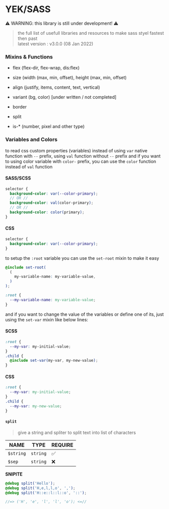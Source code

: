 # YEK/SASS

⚠️ WARNING: this library is still under development! ⚠️

> the full list of usefull libraries and resources to make sass styel fastest then past\
> latest version : v3.0.0 (08 Jan 2022)

### Mixins & Functions

- flex (flex-dir, flex-wrap, dis:flex)
- size (width (max, min, offset), height (max, min, offset)
- align (justify, items, content, text, vertical)
- variant (bg, color) [under written / not completed]
- border

- split
- is-\* (number, pixel and other type)

### Variables and Colors

to read css custom properties (variables) instead of using `var` native function with `--` prefix, using `val` function without `--` prefix and if you want to using color variable with `color-` prefix, you can use the `color` function instead of `val` function

#### SASS/SCSS

```scss
selector {
  background-color: var(--color-primary);
  // OR //
  background-color: val(color-primary);
  // OR //
  background-color: color(primary);
}
```

#### CSS

```css
selector {
  background-color: var(--color-primary);
}
```

to setup the `:root` variable you can use the `set-root` mixin to make it easy

```scss
@include set-root(
  (
    my-variable-name: my-variable-value,
  )
);
```

```css
:root {
  --my-variable-name: my-variable-value;
}
```

and if you want to change the value of the variables or define one of its, just using the `set-var` mixin like below lines:

#### SCSS

```scss
:root {
  --my-var: my-initial-value;
}
.child {
  @include set-var(my-var, my-new-value);
}
```

#### CSS

```css
:root {
  --my-var: my-initial-value;
}
.child {
  --my-var: my-new-value;
}
```

#### `split`

> give a string and spliter to split text into list of characters

| NAME      | TYPE     | REQUIRE |
| --------- | -------- | ------- |
| `$string` | `string` | ✅      |
| `$sep`    | `string` | ❌      |

**SNIPITE**

```scss
@debug split('Hello');
@debug split('H,e,l,l,o', ',');
@debug split('H::e::l::l::o', '::');

//=> ('H', 'e', 'l', 'l', 'o'); <=//
```
